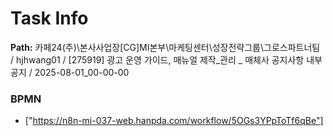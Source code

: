 # Task Info

**Path:** 카페24(주)\본사사업장\[CG]MI본부\마케팅센터\성장전략그룹\그로스파트너팀 / hjhwang01 / [275919] 광고 운영 가이드, 매뉴얼 제작_관리 _ 매체사 공지사항 내부 공지 / 2025-08-01_00-00-00

### BPMN
- ["https://n8n-mi-037-web.hanpda.com/workflow/5OGs3YPpToTf6qBe"]


